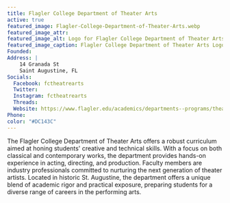 ```yaml
---
title: Flagler College Department of Theater Arts
active: true
featured_image: Flagler-College-Department-of-Theater-Arts.webp
featured_image_attr: 
featured_image_alt: Logo for Flagler College Department of Theater Arts
featured_image_caption: Flagler College Department of Theater Arts Logo
Founded: 
Address: |
    14 Granada St
    Saint Augustine, FL
Socials: 
  Facebook: fctheatrearts
  Twitter: 
  Instagram: fctheatrearts
  Threads:
  Website: https://www.flagler.edu/academics/departments--programs/theatre-arts/
Phone: 	
color: "#DC143C"
---
```

The Flagler College Department of Theater Arts offers a robust curriculum aimed at honing students' creative and technical skills. With a focus on both classical and contemporary works, the department provides hands-on experience in acting, directing, and production. Faculty members are industry professionals committed to nurturing the next generation of theater artists. Located in historic St. Augustine, the department offers a unique blend of academic rigor and practical exposure, preparing students for a diverse range of careers in the performing arts.